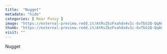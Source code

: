 ```yaml
---
title:  "Nugget"
metadate: "hide"
categories: [ Rear Pussy ]
image: "https://external-preview.redd.it/AtRsZbzFxahdx4vIc-6vTbS2Q-QqA0O13bBKgN243GI.jpg?auto=webp&s=6db7b5e58880bc4c30f7aba3c7682f30db6eafa5"
thumb: "https://external-preview.redd.it/AtRsZbzFxahdx4vIc-6vTbS2Q-QqA0O13bBKgN243GI.jpg?width=320&crop=smart&auto=webp&s=4729487021a6b85263aacb9bc33ff4f195d45fc2"
visit: ""
---
```

Nugget
